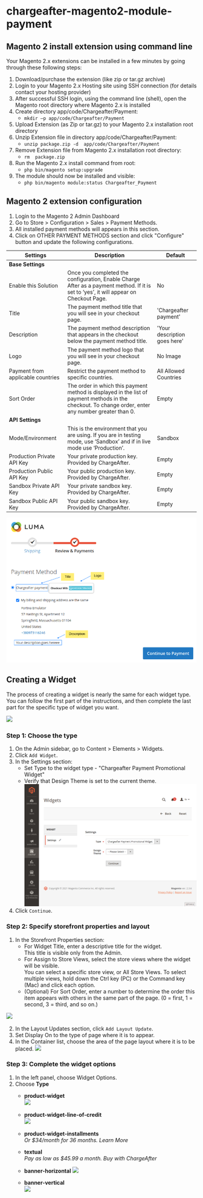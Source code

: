 # chargeafter-magento2-module-payment
## Magento 2 install extension using command line

Your Magento 2.x extensions can be installed in a few minutes by going through these following steps:

1. Download/purchase the extension (like zip or tar.gz archive)
2. Login to your Magento 2.x Hosting site using SSH connection (for details contact your hosting provider)
3. After successful SSH login, using the command line (shell), open the Magento root directory where Magento 2.x is installed
4. Create directory app/code/Chargeafter/Payment:
    - `mkdir –p app/code/Chargeafter/Payment`
5. Upload Extension (as Zip or tar.gz) to your Magento 2.x installation root directory
6. Unzip Extension file in directory app/code/Chargeafter/Payment:
    - `unzip package.zip -d  app/code/Chargeafter/Payment`
7. Remove  Extension file from  Magento 2.x installation root directory:
    - `rm  package.zip`
8. Run the Magento 2.x install command from root:
    - `php bin/magento setup:upgrade`
9. The module should now be installed and visible:
    - `php bin/magento module:status Chargeafter_Payment`
## Magento 2 extension configuration

1. Login to the Magento 2 Admin Dashboard
2. Go to Store > Configuration > Sales > Payment Methods.
3. All installed payment methods will appears in this section.
4. Click on OTHER PAYMENT METHODS section and click "Configure" button and update the following configurations.  

|Settings                          |Description                                                                                                                                          |Default                     |
|----------------------------------|-----------------------------------------------------------------------------------------------------------------------------------------------------|----------------------------|
|**Base Settings**                 |                                                                                                                                                     |                            |
|Enable this Solution              |Once you completed the configuration, Enable Charge After as a payment method. If it is set to ‘yes’, it will appear on Checkout Page.               |No                          |
|Title                             |The payment method title that you will see in your checkout page.                                                                                    |'Chargeafter payment'       |
|Description                       |The payment method description that appears in the checkout below the payment method title.                                                          |'Your description goes here'|
|Logo                              |The payment method logo that you will see in your checkout page.                                                                                     |No Image                    |
|Payment from applicable countries |Restrict the payment method to specific countries.                                                                                                   |All Allowed Countries       |
|Sort Order                        |The order in which this payment method is displayed in the list of payment methods in the checkout. To change order, enter any number greater than 0.|Empty                       |
|**API Settings**                  |                                                                                                                                                     |                            |
|Mode/Environment                  |This is the environment that you are using. If you are in testing mode, use ‘Sandbox’ and if in live mode use ‘Production’.                          |Sandbox                     |
|Production Private API Key|Your private production key. Provided by ChargeAfter.                                                                                                        |Empty                       |
|Production Public API Key|Your public production key. Provided by ChargeAfter.                                                                                                          |Empty                       |
|Sandbox Private API Key|Your private sandbox key. Provided by ChargeAfter.                                                                                                              |Empty                       |
|Sandbox Public API Key|Your public sandbox key. Provided by ChargeAfter.                                                                                                                |Empty                       |
![img.png](README/img.png)

## Creating a Widget

The process of creating a widget is nearly the same for each widget type. You can follow the first part of the instructions, and then complete the last part for the specific type of widget you want.

![](https://docs.magento.com/user-guide/images/images/widgets.png)

### Step 1: Choose the type

1. On the Admin sidebar, go to Content > Elements > Widgets.
2. Click `Add Widget`.
3. In the Settings section:
    - Set Type to the widget type - "Chargeafter Payment Promotional Widget"
    - Verify that Design Theme is set to the current theme.
![README/img2.png](README/img2.png)
4. Click `Continue`.

### Step 2: Specify storefront properties and layout

1. In the Storefront Properties section:
    - For Widget Title, enter a descriptive title for the widget.  
      This title is visible only from the Admin.
    - For Assign to Store Views, select the store views where the widget will be visible.  
      You can select a specific store view, or All Store Views. To select multiple views, hold down the Ctrl key (PC) or the Command key (Mac) and click each option.
    - (Optional) For Sort Order, enter a number to determine the order this item appears with others in the same part of the page. (0 = first, 1 = second, 3 = third, and so on.)

![](https://docs.magento.com/user-guide/images/images/widget-storefront-properties.png)

2. In the Layout Updates section, click `Add Layout Update`.
3. Set Display On to the type of page where it is to appear.
4. In the Container list, choose the area of the page layout where it is to be placed.
![](https://docs.magento.com/user-guide/images/images/widget-layout-update-home-page.png)
   
### Step 3: Complete the widget options

1. In the left panel, choose Widget Options.
2. Choose **Type**
    - **product-widget**  
    ![](https://files.readme.io/d9f0f64-product-widget.svg)
      
    - **product-widget-line-of-credit**  
    ![](https://files.readme.io/33b8e22-product-widget-line-of-credit.svg)
      
    - **product-widget-installments**  
      *Or $34/month for 36 months. Learn More*
      
    - **textual**  
      *Pay as low as $45.99 a month. Buy with ChargeAfter*
      
    - **banner-horizontal**
    ![](https://files.readme.io/6e7cf34-banner-horizontal.svg)
      
    - **banner-vertical**  
    ![](https://files.readme.io/a8b3e5a-banner-vertical.svg)
      
